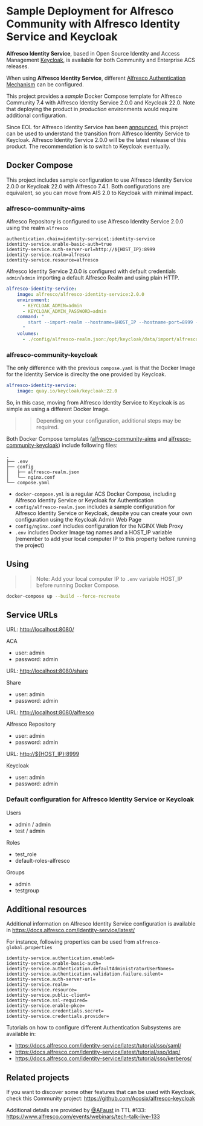 # Sample Deployment for Alfresco Community with Alfresco Identity Service and Keycloak

**Alfresco Identity Service**, based in Open Source Identity and Access Management [Keycloak](https://www.keycloak.org/), is available for both Community and Enterprise ACS releases.

When using **Alfresco Identity Service**, different [Alfresco Authentication Mechanism](https://docs.alfresco.com/content-services/community/admin/auth-sync/) can be configured.

This project provides a *sample* Docker Compose template for Alfresco Community 7.4 with Alfresco Identity Service 2.0.0 and Keycloak 22.0. Note that deploying the product in *production* environments would require additional configuration.

Since EOL for Alfresco Identity Service has been [announced](https://hub.alfresco.com/t5/alfresco-content-services-blog/alfresco-identity-service-end-of-life/ba-p/317195), this project can be used to understand the transition from Alfresco Identity Service to Keycloak. Alfresco Identity Service 2.0.0 will be the latest release of this product. The recommendation is to switch to Keycloak eventually.

## Docker Compose

This project includes sample configuration to use Alfresco Identity Service 2.0.0 or Keycloak 22.0 with Alfresco 7.4.1. Both configurations are equivalent, so you can move from AIS 2.0 to Keycloak with minimal impact.

### alfresco-community-aims

Alfresco Repository is configured to use Alfresco Identity Service 2.0.0 using the realm `alfresco`

```properties
authentication.chain=identity-service1:identity-service
identity-service.enable-basic-auth=true
identity-service.auth-server-url=http://${HOST_IP}:8999
identity-service.realm=alfresco
identity-service.resource=alfresco
```

Alfresco Identity Service 2.0.0 is configured with default credentials `admin`/`admin` importing a default Alfresco Realm and using plain HTTP.

```yaml
alfresco-identity-service:
    image: alfresco/alfresco-identity-service:2.0.0
    environment:
      - KEYCLOAK_ADMIN=admin
      - KEYCLOAK_ADMIN_PASSWORD=admin
    command: "
        start --import-realm --hostname=$HOST_IP --hostname-port=8999 --http-enabled=true --hostname-strict-https=false
      "
    volumes:
      - ./config/alfresco-realm.json:/opt/keycloak/data/import/alfresco-realm.json
```

### alfresco-community-keycloak

The only difference with the previous `compose.yaml` is that the Docker Image for the Identity Service is direclty the one provided by Keycloak.

```yaml
alfresco-identity-service:
    image: quay.io/keycloak/keycloak:22.0
```

So, in this case, moving from Alfresco Identity Service to Keycloak is as simple as using a different Docker Image.

>> Depending on your configuration, additional steps may be required.

Both Docker Compose templates ([alfresco-community-aims](alfresco-community-aims) and [alfresco-community-keycloak](alfresco-community-keycloak)) include following files:

```text
.
├── .env
├── config
│   ├── alfresco-realm.json
│   └── nginx.conf
└── compose.yaml
```

* `docker-compose.yml` is a regular ACS Docker Compose, including Alfresco Identity Service or Keycloak for Authentication
* `config/alfresco-realm.json` includes a sample configuration for Alfresco Identity Service or Keycloak, despite you can create your own configuration using the Keycloak Admin Web Page
* `config/nginx.conf` includes configuration for the NGINX Web Proxy
* `.env` includes Docker Image tag names and a HOST_IP variable (remember to add your local computer IP to this property before running the project)

## Using

>> Note: Add your local computer IP to `.env` variable HOST_IP before running Docker Compose.

```bash
docker-compose up --build --force-recreate
```

## Service URLs

URL: <http://localhost:8080/>

ACA

* user: admin
* password: admin

URL: <http://localhost:8080/share>

Share

* user: admin
* password: admin

URL: <http://localhost:8080/alfresco>

Alfresco Repository

* user: admin
* password: admin

URL: <http://${HOST_IP}:8999>

Keycloak

* user: admin
* password: admin

### Default configuration for Alfresco Identity Service or Keycloak

Users

* admin / admin
* test / admin

Roles

* test_role
* default-roles-alfresco

Groups

* admin
* testgroup

## Additional resources

Additional information on Alfresco Identity Service configuration is available in <https://docs.alfresco.com/identity-service/latest/>

For instance, following properties can be used from `alfresco-global.properties`

```properties
identity-service.authentication.enabled=
identity-service.enable-basic-auth=
identity-service.authentication.defaultAdministratorUserNames=
identity-service.authentication.validation.failure.silent=
identity-service.auth-server-url=
identity-service.realm=
identity-service.resource=
identity-service.public-client=
identity-service.ssl-required=
identity-service.enable-pkce=
identity-service.credentials.secret=
identity-service.credentials.provider=
```

Tutorials on how to configure different Authentication Subsystems are available in:

* <https://docs.alfresco.com/identity-service/latest/tutorial/sso/saml/>
* <https://docs.alfresco.com/identity-service/latest/tutorial/sso/ldap/>
* <https://docs.alfresco.com/identity-service/latest/tutorial/sso/kerberos/>

## Related projects

If you want to discover some other features that can be used with Keycloak, check this Community project: <https://github.com/Acosix/alfresco-keycloak>

Additional details are provided by [@AFaust](https://github.com/afaust) in TTL #133: <https://www.alfresco.com/events/webinars/tech-talk-live-133>
